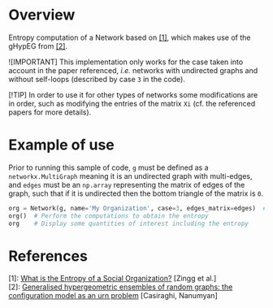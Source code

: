 # Overview
Entropy computation of a Network based on [\[1\]][1], which makes use of the gHypEG from [\[2\]][2].

![IMPORTANT] This implementation only works for the case taken into account in the paper referenced, *i.e.* networks with undirected graphs and without self-loops (described by case `3` in the code).

[!TIP] In order to  use it for other types of networks some modifications are in order, such as modifying the entries of the matrix `Xi` (cf. the referenced papers for more details).  

# Example of use
Prior to running this sample of code, `g` must be defined as a `networkx.MultiGraph` meaning it is an undirected graph with multi-edges, and `edges` must be an `np.array` representing the matrix of edges of the graph, such that if it is undirected then the bottom triangle of the matrix is `0`.
```py
org = Network(g, name='My Organization', case=3, edges_matrix=edges)  # Initiate the object
org()  # Perform the computations to obtain the entropy
org    # Display some quantities of interest including the entropy
```

# References
\[1\]: [What is the Entropy of a Social Organization?](https://arxiv.org/abs/1905.09772) \[Zingg et al.\]  
\[2\]: [Generalised hypergeometric ensembles of random graphs: the configuration model as an urn problem](https://arxiv.org/abs/1810.06495) \[Casiraghi, Nanumyan\]  

[1]: https://arxiv.org/abs/1905.09772  
[2]: https://arxiv.org/abs/1810.06495  
